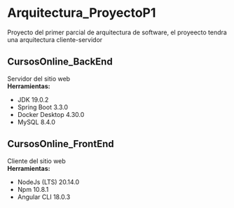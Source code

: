 # Arquitectura_ProyectoP1
Proyecto del primer parcial de arquitectura de software, el proyeecto tendra una arquitectura cliente-servidor  


## CursosOnline_BackEnd
Servidor del sitio web  
**Herramientas:**
- JDK 19.0.2
- Spring Boot 3.3.0
- Docker Desktop 4.30.0
- MySQL 8.4.0  


## CursosOnline_FrontEnd
Cliente del sitio web  
**Herramientas:**
- NodeJs (LTS) 20.14.0
- Npm 10.8.1
- Angular CLI 18.0.3

